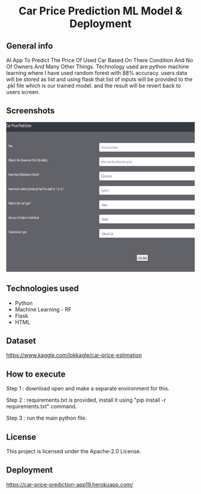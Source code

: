 <h1 align="center">Car Price Prediction ML Model & Deployment</h1>

## General info

AI App To Predict The Price Of Used Car Based On There Condition And No Of Owners And Many Other Things. Technology used are python machine learning where I have used random forest with 88% accuracy. users data will be stored as list and using flask that list of inputs will be provided to the .pkl file which is our trained model. and the result will be revert back to users screen.

## Screenshots

 <p align="center">
  <img width="700" height="400" src="https://github.com/ItsSuru/Car-Price-Prediction-Deployment/blob/master/templates/demo.png">
 </p>


## Technologies used
* Python
* Machine Learning - RF 
* Flask 
* HTML

## Dataset

https://www.kaggle.com/lokkagle/car-price-estimation

## How to execute

 Step 1 : download open and make a separate environment for this.
 
 
 Step 2 : requirements.txt is provided, install it using "pip install -r requirements.txt" command.
 
 
 Step 3 : run the main python file.
 

## License

This project is licensed under the Apache-2.0 License. 


## Deployment

<a href="https://car-price-prediction-app19.herokuapp.com/">https://car-price-prediction-app19.herokuapp.com/<a/>
